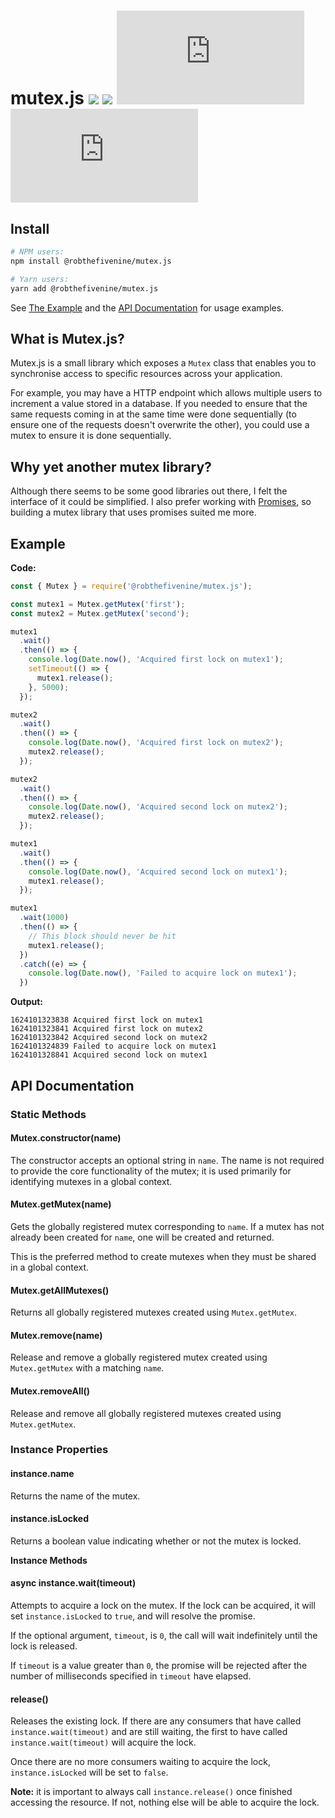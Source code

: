 # mutex.js [![](https://github.com/RobTheFiveNine/mutex.js/actions/workflows/test.yml/badge.svg?branch=stable)](https://github.com/RobTheFiveNine/mutex.js/actions/workflows/test.yml) [![](https://coveralls.io/repos/github/RobTheFiveNine/mutex.js/badge.svg?branch=stable)](https://coveralls.io/github/RobTheFiveNine/mutex.js?branch=stable) [![npm downloads](https://img.shields.io/npm/dt/@robthefivenine/mutex.js)](https://www.npmjs.com/package/@robthefivenine/mutex.js) [![npm (scoped)](https://img.shields.io/npm/v/@robthefivenine/mutex.js)](https://www.npmjs.com/package/@robthefivenine/mutex.js)

Install
-------
```bash
# NPM users:
npm install @robthefivenine/mutex.js

# Yarn users:
yarn add @robthefivenine/mutex.js
```

See [The Example](#example) and the [API Documentation](#api-documentation) for usage examples.

What is Mutex.js?
-----------------
Mutex.js is a small library which exposes a `Mutex` class that enables you to synchronise access to specific resources across your application.

For example, you may have a HTTP endpoint which allows multiple users to increment a value stored in a database. If you needed to ensure that the same requests coming in at the same time were done sequentially (to ensure one of the requests doesn't overwrite the other), you could use a mutex to ensure it is done sequentially.

Why yet another mutex library?
------------------------------
Although there seems to be some good libraries out there, I felt the interface of it could be simplified. I also prefer working with [Promises](https://developer.mozilla.org/en-US/docs/Web/JavaScript/Reference/Global_Objects/Promise), so building a mutex library that uses promises suited me more.

Example
-------
**Code:**
```javascript
const { Mutex } = require('@robthefivenine/mutex.js');

const mutex1 = Mutex.getMutex('first');
const mutex2 = Mutex.getMutex('second');

mutex1
  .wait()
  .then(() => {
    console.log(Date.now(), 'Acquired first lock on mutex1');
    setTimeout(() => {
      mutex1.release();
    }, 5000);
  });

mutex2
  .wait()
  .then(() => {
    console.log(Date.now(), 'Acquired first lock on mutex2');
    mutex2.release();
  });

mutex2
  .wait()
  .then(() => {
    console.log(Date.now(), 'Acquired second lock on mutex2');
    mutex2.release();
  });

mutex1
  .wait()
  .then(() => {
    console.log(Date.now(), 'Acquired second lock on mutex1');
    mutex1.release();
  });

mutex1
  .wait(1000)
  .then(() => {
    // This block should never be hit
    mutex1.release();
  })
  .catch((e) => {
    console.log(Date.now(), 'Failed to acquire lock on mutex1');
  })
```

**Output:**
```
1624101323838 Acquired first lock on mutex1
1624101323841 Acquired first lock on mutex2
1624101323842 Acquired second lock on mutex2
1624101324839 Failed to acquire lock on mutex1
1624101328841 Acquired second lock on mutex1
```

API Documentation
-----------------
### Static Methods

#### Mutex.constructor(name)

The constructor accepts an optional string in `name`. The name is not required to provide the core functionality of the mutex; it is used primarily for identifying mutexes in a global context.

#### Mutex.getMutex(name)

Gets the globally registered mutex corresponding to `name`. If a mutex has not already been created for `name`, one will be created and returned.

This is the preferred method to create mutexes when they must be shared in a global context.

#### Mutex.getAllMutexes()
Returns all globally registered mutexes created using `Mutex.getMutex`.

#### Mutex.remove(name)
Release and remove a globally registered mutex created using `Mutex.getMutex` with a matching `name`.

#### Mutex.removeAll()
Release and remove all globally registered mutexes created using `Mutex.getMutex`.

### Instance Properties

#### instance.name

Returns the name of the mutex.

#### instance.isLocked

Returns a boolean value indicating whether or not the mutex is locked.

**Instance Methods**

#### async instance.wait(timeout)

Attempts to acquire a lock on the mutex. If the lock can be acquired, it will set `instance.isLocked` to `true`, and will resolve the promise.

If the optional argument, `timeout`, is `0`, the call will wait indefinitely until the lock is released.

If `timeout` is a value greater than `0`, the promise will be rejected after the number of milliseconds specified in `timeout` have elapsed.

#### release()

Releases the existing lock. If there are any consumers that have called `instance.wait(timeout)` and are still waiting, the first to have called `instance.wait(timeout)` will acquire the lock.

Once there are no more consumers waiting to acquire the lock, `instance.isLocked` will be set to `false`.

**Note:** it is important to always call `instance.release()` once finished accessing the resource. If not, nothing else will be able to acquire the lock.